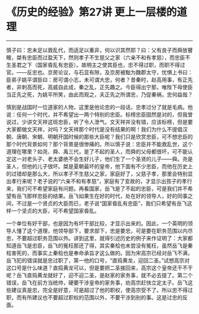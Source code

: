 # 《历史的经验》第27讲 更上一层楼的道理

------

慎子曰：忠未足以救乱代，而适足以重非，何以识其然耶？曰：父有良子而舜放瞽瞍，桀有忠臣而过盈天下，然则孝子不生慈父之家（六亲不和有孝慈），而忠臣不生圣君之下（国家昏乱有忠臣）。故明主之使其臣也，忠不得过职，而职不得过官。——反忠也。京房论议，与石显有隙，及京房被黜为魏郡太守，忧惧上书曰：臣弟子姚平谓臣曰：房可谓小志，未可谓大忠，何者？昔秦时，赵高用事，有正先者，非刺高而死，高威自此成，秦之乱，正先趣之。今臣得出宁那，唯陛下毋使臣当正先之死，为姚平所笑，由此而观之，夫正先之所谓忠，乃促秦祸，忠何益哉？

慎到是战国时一位道家的人物，这里是他论忠的一段话，忠孝过分了就是毛病。他说：任何一个时代，并不希望出一两个特别的忠臣。标榜忠臣固然是对的，但我曾说过，少讲文天祥这班忠臣，听了令人泄气。文天祥并没有错，应该标榜，但是要大家都做文天祥，对吗？文天祥那个时代是没有结果的啊！我们为什么不提倡汉朝、唐朝、宋朝、明朝开国时候的那些大臣呢？我们只是欣赏忠臣，可不想忠臣的那个时代背景如何？那个背景是很惨痛的。所以慎子说：忠臣并不能救乱世，这个道理在哪里？如尧、舜、禹三代，是了不起的圣人，而舜的父母都很坏，可不能认定这一对老头子、老太婆绝不会生好儿子，他们生了一个圣贤的儿子——舜。尧是圣人，但他的儿子很坏。桀是夏朝最坏的皇帝，他下面有不少忠臣，而他在历史上的过错却是那么大，所以孝子不生慈父之家，家庭好了，父慈子孝，那里会特别显出孝行来呢？老子说的“六亲不和有孝慈”，家庭有了变故的，才显示出孩子的孝行来，我们可不希望家庭有问题。再看国家，岳飞是了不起的忠臣，可是我们并不希望有岳飞那样忠臣的结果。岳飞如果生在好的时代，处在好的领导人，好的同事之间，不过是一个贤贞的大臣而已，老子说“国家昏乱有忠臣”，我们只希望有岳飞这样一个坚贞的大臣，可不希望国家昏乱。

一个单位有好干部，也是因为有坏干部比较，才显示出来的。因此，一个英明的领导人懂了这个道理，他领导部下，要求部下，忠是要忠，可是要在职务范围以内尽忠，不要超过职务范围以外。讲到这里，就得引述历史的例子来作证明了：大家都知道岳飞是忠臣，岳飞的冤枉那还了得，其实秦桧也未尝没有冤枉，虽然岳飞是秦桧害死的，而事实上秦桧也是奉命承旨才这么做的。因为宋高宗已经对岳飞不满，岳飞犯的错误就是忠过职了，第一他的口号，“直捣黄龙，迎回二圣。”试想高宗对这口号是什么味道？直捣黄龙可以，但是要把二圣接回来，高宗这个皇帝还干不干呢？岳飞直捣黄龙就好了，迎不迎二圣，是赵家的家务事，就不必去提了。第二个错误，岳飞在前方当统帅，硬要干涉皇帝的家务事，劝高宗赶快立定太子。岳飞这些建议真是忠，完全是好意，可是超过了他的职权，使高宗受不了。所以忠不得过职，而有所建议也不要超过职权的范围以外，不要干涉到别的事。这是过忠的反面。